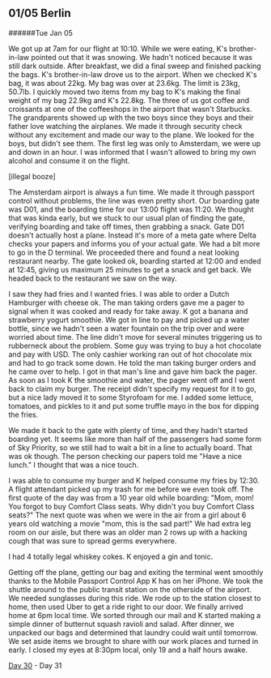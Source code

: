 01/05 Berlin
------------
######Tue Jan  05

We got up at 7am for our flight at 10:10. While we were eating, K's brother-in-law pointed out that it was snowing. We hadn't noticed because it was still dark outside. After breakfast, we did a final sweep and finished packing the bags. K's brother-in-law drove us to the airport. When we checked K's bag, it was about 22kg. My bag was over at 23.6kg. The limit is 23kg, 50.7lb. I quickly moved two items from my bag to K's making the final weight of my bag 22.9kg and K's 22.8kg. The three of us got coffee and croissants at one of the coffeeshops in the airport that wasn't Starbucks. The grandparents showed up with the two boys since they boys and their father love watching the airplanes. We made it through security check without any excitement and made our way to the plane. We looked for the boys, but didn't see them. The first leg was only to Amsterdam, we were up and down in an hour. I was informed that I wasn't allowed to bring my own alcohol and consume it on the flight.

[illegal booze]

The Amsterdam airport is always a fun time. We made it through passport control without problems, the line was even pretty short. Our boarding gate was D01, and the boarding time for our 13:00 flight was 11:20. We thought that was kinda early, but we stuck to our usual plan of finding the gate, verifying boarding and take off times, then grabbing a snack. Gate D01 doesn't actually host a plane. Instead it's more of a meta gate where Delta checks your papers and informs you of your actual gate. We had a bit more to go in the D terminal. We proceeded there and found a neat looking restaurant nearby. The gate looked ok, boarding started at 12:00 and ended at 12:45, giving us maximum 25 minutes to get a snack and get back. We headed back to the restaurant we saw on the way.

I saw they had fries and I wanted fries. I was able to order a Dutch Hamburger with cheese ok. The man taking orders gave me a pager to signal when it was cooked and ready for take away. K got a banana and strawberry yogurt smoothie. We got in line to pay and picked up a water bottle, since we hadn't seen a water fountain on the trip over and were worried about time. The line didn't move for several minutes triggering us to rubberneck about the problem. Some guy was trying to buy a hot chocolate and pay with USD. The only cashier working ran out of hot chocolate mix and had to go track some down. He told the man taking burger orders and he came over to help. I got in that man's line and gave him back the pager. As soon as I took K the smoothie and water, the pager went off and I went back to claim my burger. The receipt didn't specify my request for it to go, but a nice lady moved it to some Styrofoam for me. I added some lettuce, tomatoes, and pickles to it and put some truffle mayo in the box for dipping the fries.

We made it back to the gate with plenty of time, and they hadn't started boarding yet. It seems like more than half of the passengers had some form of Sky Priority, so we still had to wait a bit in a line to actually board. That was ok though. The person checking our papers told me "Have a nice lunch." I thought that was a nice touch.

I was able to consume my burger and K helped consume my fries by 12:30. A flight attendant picked up my trash for me before we even took off. The first quote of the day was from a 10 year old while boarding: "Mom, mom! You forgot to buy Comfort Class seats. Why didn't you buy Comfort Class seats?" The next quote was when we were in the air from a girl about 6 years old watching a movie "mom, this is the sad part!" We had extra leg room on our aisle, but there was an older man 2 rows up with a hacking cough that was sure to spread germs everywhere. 

I had 4 totally legal whiskey cokes. K enjoyed a gin and tonic.

Getting off the plane, getting our bag and exiting the terminal went smoothly thanks to the Mobile Passport Control App K has on her iPhone. We took the shuttle around to the public transit station on the otherside of the airport. We needed sunglasses during this ride. We rode up to the station closest to home, then used Uber to get a ride right to our door. We finally arrived home at 6pm local time. We sorted through our mail and K started making a simple dinner of butternut squash ravioli and salad. After dinner, we unpacked our bags and determined that laundry could wait until tomorrow. We set aside items we brought to share with our work places and turned in early. I closed my eyes at 8:30pm local, only 19 and a half hours awake.


[Day 30](01-04-Berlin.md) - Day 31
